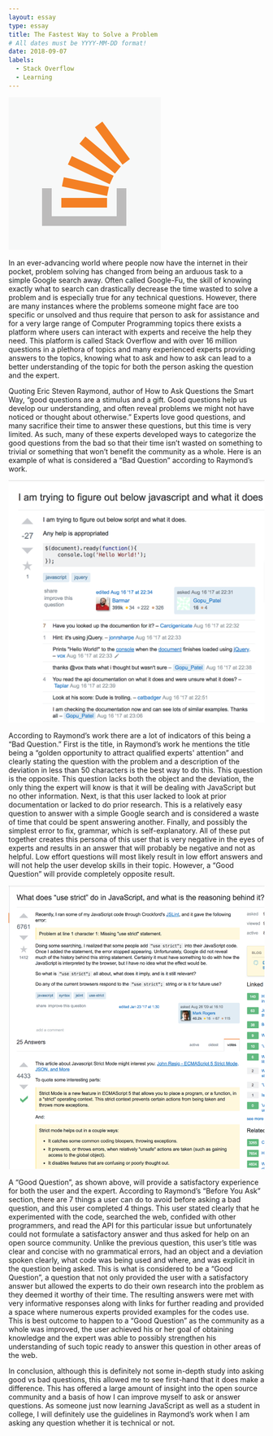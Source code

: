 ```yaml
---
layout: essay
type: essay
title: The Fastest Way to Solve a Problem
# All dates must be YYYY-MM-DD format!
date: 2018-09-07
labels:
  - Stack Overflow
  - Learning
---
```


<img class="ui small right floated rounded image" src="../images/stackover.png">

In an ever-advancing world where people now have the internet in their pocket, problem solving has changed from being an arduous task to a simple Google search away. Often called Google-Fu, the skill of knowing exactly what to search can drastically decrease the time wasted to solve a problem and is especially true for any technical questions. However, there are many instances where the problems someone might face are too specific or unsolved and thus require that person to ask for assistance and for a very large range of Computer Programming topics there exists a platform where users can interact with experts and receive the help they need. This platform is called Stack Overflow and with over 16 million questions in a plethora of topics and many experienced experts providing answers to the topics, knowing what to ask and how to ask can lead to a better understanding of the topic for both the person asking the question and the expert.

Quoting Eric Steven Raymond, author of How to Ask Questions the Smart Way, “good questions are a stimulus and a gift. Good questions help us develop our understanding, and often reveal problems we might not have noticed or thought about otherwise.” Experts love good questions, and many sacrifice their time to answer these questions, but this time is very limited. As such, many of these experts developed ways to categorize the good questions from the bad so that their time isn’t wasted on something to trivial or something that won’t benefit the community as a whole. Here is an example of what is considered a “Bad Question” according to Raymond’s work.
<p>
<img class="ui large floated rounded image" src="../images/badquestion.png">
</p>
According to Raymond’s work there are a lot of indicators of this being a “Bad Question.” First is the title, in Raymond’s work he mentions the title being a “golden opportunity to attract qualified experts' attention” and clearly stating the question with the problem and a description of the deviation in less than 50 characters is the best way to do this. This question is the opposite. This question lacks both the object and the deviation, the only thing the expert will know is that it will be dealing with JavaScript but no other information. Next, is that this user lacked to look at prior documentation or lacked to do prior research. This is a relatively easy question to answer with a simple Google search and is considered a waste of time that could be spent answering another. Finally, and possibly the simplest error to fix, grammar, which is self-explanatory. All of these put together creates this persona of this user that is very negative in the eyes of experts and results in an answer that will probably be negative and not as helpful. Low effort questions will most likely result in low effort answers and will not help the user develop skills in their topic. However, a “Good Question” will provide completely opposite result.

<p>
<img class="ui large floated rounded image" src="../images/goodquestion.png">
 </p>

A “Good Question”, as shown above, will provide a satisfactory experience for both the user and the expert. According to Raymond’s “Before You Ask” section, there are 7 things a user can do to avoid before asking a bad question, and this user completed 4 things. This user stated clearly that he experimented with the code, searched the web, confided with other programmers, and read the API for this particular issue but unfortunately could not formulate a satisfactory answer and thus asked for help on an open source community. Unlike the previous question, this user’s title was clear and concise with no grammatical errors, had an object and a deviation spoken clearly, what code was being used and where, and was explicit in the question being asked. This is what is considered to be a “Good Question”, a question that not only provided the user with a satisfactory answer but allowed the experts to do their own research into the problem as they deemed it worthy of their time. The resulting answers were met with very informative responses along with links for further reading and provided a space where numerous experts provided examples for the codes use. This is best outcome to happen to a “Good Question” as the community as a whole was improved, the user achieved his or her goal of obtaining knowledge and the expert was able to possibly strengthen his understanding of such topic ready to answer this question in other areas of the web. 

In conclusion, although this is definitely not some in-depth study into asking good vs bad questions, this allowed me to see first-hand that it does make a difference. This has offered a large amount of insight into the open source community and a basis of how I can improve myself to ask or answer questions. As someone just now learning JavaScript as well as a student in college, I will definitely use the guidelines in Raymond’s work when I am asking any question whether it is technical or not.


